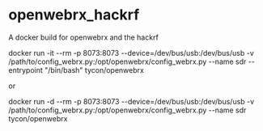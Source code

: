 # openwebrx_hackrf
A docker build for openwebrx and the hackrf


docker run -it --rm -p 8073:8073 --device=/dev/bus/usb:/dev/bus/usb -v /path/to/config_webrx.py:/opt/openwebrx/config_webrx.py --name sdr --entrypoint "/bin/bash" tycon/openwebrx

or 

docker run -d --rm -p 8073:8073 --device=/dev/bus/usb:/dev/bus/usb -v /path/to/config_webrx.py:/opt/openwebrx/config_webrx.py --name sdr tycon/openwebrx
